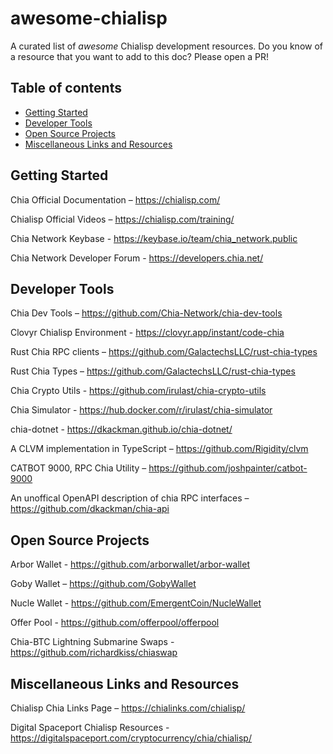 # awesome-chialisp

A curated list of _awesome_ Chialisp development resources. Do you know of a resource that you want to add to this doc? Please open a PR!

## Table of contents
* [Getting Started](#getting-started)
* [Developer Tools](#developer-tools)
* [Open Source Projects](#open-source-projects)
* [Miscellaneous Links and Resources](#miscellaneous-links-and-resources)


## Getting Started

Chia Official Documentation – https://chialisp.com/

Chialisp Official Videos – https://chialisp.com/training/

Chia Network Keybase - https://keybase.io/team/chia_network.public

Chia Network Developer Forum - https://developers.chia.net/


## Developer Tools

Chia Dev Tools – https://github.com/Chia-Network/chia-dev-tools

Clovyr Chialisp Environment - https://clovyr.app/instant/code-chia

Rust Chia RPC clients – https://github.com/GalactechsLLC/rust-chia-types

Rust Chia Types – https://github.com/GalactechsLLC/rust-chia-types

Chia Crypto Utils - https://github.com/irulast/chia-crypto-utils

Chia Simulator - https://hub.docker.com/r/irulast/chia-simulator

chia-dotnet - https://dkackman.github.io/chia-dotnet/

A CLVM implementation in TypeScript – https://github.com/Rigidity/clvm

CATBOT 9000, RPC Chia Utility – https://github.com/joshpainter/catbot-9000

An unoffical OpenAPI description of chia RPC interfaces – https://github.com/dkackman/chia-api

## Open Source Projects

Arbor Wallet - https://github.com/arborwallet/arbor-wallet

Goby Wallet – https://github.com/GobyWallet

Nucle Wallet - https://github.com/EmergentCoin/NucleWallet

Offer Pool - https://github.com/offerpool/offerpool

Chia-BTC Lightning Submarine Swaps - https://github.com/richardkiss/chiaswap


## Miscellaneous Links and Resources

Chialisp Chia Links Page – https://chialinks.com/chialisp/

Digital Spaceport Chialisp Resources - https://digitalspaceport.com/cryptocurrency/chia/chialisp/

